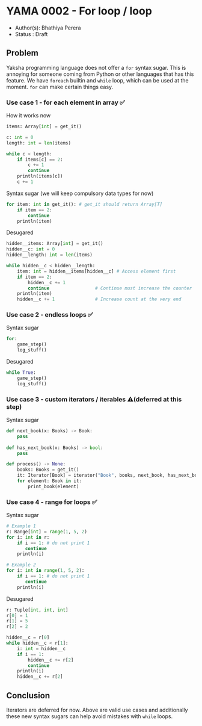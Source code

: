 # YAMA 0002 - For loop / loop

- Author(s): Bhathiya Perera
- Status   : Draft

<!-- different languages for code blocks are used to get maximum syntax matching for free, please ignore -->

## Problem

Yaksha programming language does not offer a `for` syntax sugar. This is annoying for someone coming from Python or other languages that has this feature. 
We have `foreach` builtin and `while` loop, which can be used at the moment. `for` can make certain things easy.


### Use case 1 - for each element in array ✅

How it works now
```python
items: Array[int] = get_it()

c: int = 0
length: int = len(items)

while c < length:
    if items[c] == 2:
        c += 1 
        continue
    println(items[c])
    c += 1
```

Syntax sugar (we will keep compulsory data types for now)

```python
for item: int in get_it(): # get_it should return Array[T]
    if item == 2:
        continue
    println(item)
```

Desugared 

```python
hidden__items: Array[int] = get_it()
hidden__c: int = 0
hidden__length: int = len(items)

while hidden__c < hidden__length:
    item: int = hidden__items[hidden__c] # Access element first
    if item == 2:
        hidden__c += 1
        continue                 # Continue must increase the counter
    println(item)
    hidden__c += 1               # Increase count at the very end
```


### Use case 2 - endless loops ✅

Syntax sugar

```python
for:
    game_step()
    log_stuff()
```

Desugared

```python
while True:
    game_step()
    log_stuff()
```

### Use case 3 - custom iterators / iterables ⚠️(deferred at this step)

Syntax sugar

```python
def next_book(x: Books) -> Book:
    pass
  
def has_next_book(x: Books) -> bool:
    pass

def process() -> None:
    books: Books = get_it()
    it: Iterator[Book] = iterator("Book", books, next_book, has_next_book)
    for element: Book in it:
        print_book(element)
```

### Use case 4 - range for loops ✅

Syntax sugar

```python
# Example 1
r: Range[int] = range(1, 5, 2)
for i: int in r:
    if i == 1: # do not print 1
       continue
    println(i)

# Example 2
for i: int in range(1, 5, 2):
    if i == 1: # do not print 1
       continue
    println(i)
```

Desugared

```python
r: Tuple[int, int, int]
r[0] = 1
r[1] = 5
r[2] = 2

hidden__c = r[0]
while hidden__c < r[1]:
    i: int = hidden__c
    if i == 1:
        hidden__c += r[2]
        continue
    println(i)
    hidden__c += r[2]
```

## Conclusion

Iterators are deferred for now. Above are valid use cases and additionally these new syntax sugars can help avoid mistakes with `while` loops.
